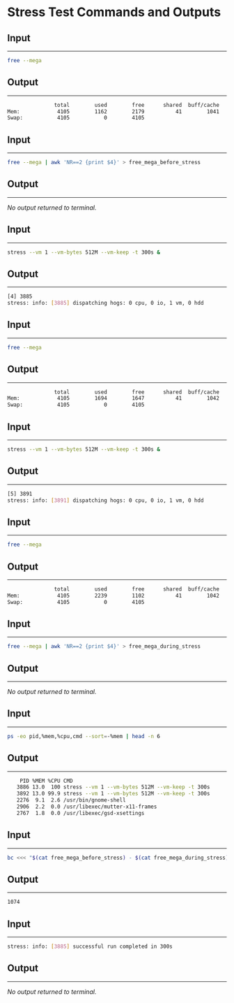 # Stress Test Commands and Outputs

## Input
---------------------------
```bash
free --mega
```

## Output
---------------------------
```bash
               total        used        free      shared  buff/cache   available
Mem:            4105        1162        2179          41        1041        2942
Swap:           4105           0        4105
```

## Input
---------------------------
```bash
free --mega | awk 'NR==2 {print $4}' > free_mega_before_stress
```

## Output
---------------------------
*No output returned to terminal.*

## Input
---------------------------
```bash
stress --vm 1 --vm-bytes 512M --vm-keep -t 300s &
```

## Output
---------------------------
```bash
[4] 3885
stress: info: [3885] dispatching hogs: 0 cpu, 0 io, 1 vm, 0 hdd
```

## Input
---------------------------
```bash
free --mega
```

## Output
---------------------------
```bash
               total        used        free      shared  buff/cache   available
Mem:            4105        1694        1647          41        1042        2411
Swap:           4105           0        4105
```

## Input
---------------------------
```bash
stress --vm 1 --vm-bytes 512M --vm-keep -t 300s &
```

## Output
---------------------------
```bash
[5] 3891
stress: info: [3891] dispatching hogs: 0 cpu, 0 io, 1 vm, 0 hdd
```

## Input
---------------------------
```bash
free --mega
```

## Output
---------------------------
```bash
               total        used        free      shared  buff/cache   available
Mem:            4105        2239        1102          41        1042        1866
Swap:           4105           0        4105
```

## Input
---------------------------
```bash
free --mega | awk 'NR==2 {print $4}' > free_mega_during_stress
```

## Output
---------------------------
*No output returned to terminal.*

## Input
---------------------------
```bash
ps -eo pid,%mem,%cpu,cmd --sort=-%mem | head -n 6
```

## Output
---------------------------
```bash
    PID %MEM %CPU CMD
   3886 13.0  100 stress --vm 1 --vm-bytes 512M --vm-keep -t 300s
   3892 13.0 99.9 stress --vm 1 --vm-bytes 512M --vm-keep -t 300s
   2276  9.1  2.6 /usr/bin/gnome-shell
   2906  2.2  0.0 /usr/libexec/mutter-x11-frames
   2767  1.8  0.0 /usr/libexec/gsd-xsettings
```

## Input
---------------------------
```bash
bc <<< "$(cat free_mega_before_stress) - $(cat free_mega_during_stress)"
```

## Output
---------------------------
```bash
1074
```

## Input
---------------------------
```bash
stress: info: [3885] successful run completed in 300s
```

## Output
---------------------------
*No output returned to terminal.*
```

